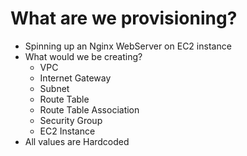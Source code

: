 # What are we provisioning?
- Spinning up an Nginx WebServer on EC2 instance
- What would we be creating?
  - VPC
  - Internet Gateway
  - Subnet
  - Route Table
  - Route Table Association
  - Security Group
  - EC2 Instance
- All values are Hardcoded